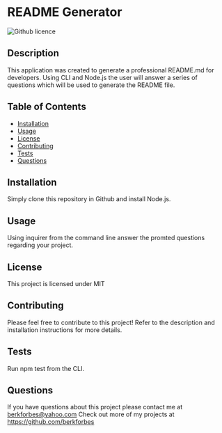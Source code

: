 # README Generator
  ![Github licence](https://img.shields.io/badge/license-MIT-blue.svg)
  
  ## Description
  This application was created to generate a professional README.md for developers. Using CLI and Node.js the user will answer a series of questions which will be used to generate the README file.

  ## Table of Contents
  - [Installation](#installation)
  - [Usage](#usage)
  - [License](#license)
  - [Contributing](#contributions)
  - [Tests](#tests)
  - [Questions](#questions)

  ## Installation
  Simply clone this repository in Github and install Node.js.

  ## Usage
  Using inquirer from the command line answer the promted questions regarding your project.

  ## License
  This project is licensed under MIT

  ## Contributing
  Please feel free to contribute to this project! Refer to the description and installation instructions for more details.

  ## Tests
  Run npm test from the CLI.

  ## Questions
  If you have questions about this project please contact me at berkforbes@yahoo.com
  Check out more of my projects at https://github.com/berkforbes
  